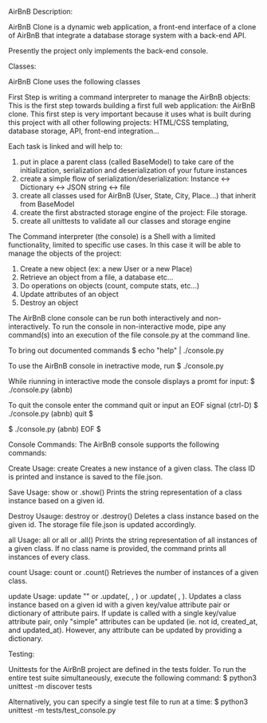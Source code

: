 AirBnB Description:

AirBnB Clone is a dynamic web application, a front-end interface of a clone of AirBnB that integrate a database storage system with a back-end API.

Presently the project only implements the back-end console.

Classes:

AirBnB Clone uses the following classes

First Step is writing a command interpreter to manage the AirBnB objects:
This is the first step towards building a first full web application: the AirBnB clone. This first step is very important because it uses what is built during this project with all other following projects: HTML/CSS templating, database storage, API, front-end integration…

Each task is linked and will help to:

1. put in place a parent class (called BaseModel) to take care of the initialization, serialization and deserialization of your future instances
2. create a simple flow of serialization/deserialization: Instance <-> Dictionary <-> JSON string <-> file
3. create all classes used for AirBnB (User, State, City, Place…) that inherit from BaseModel
4. create the first abstracted storage engine of the project: File storage.
5. create all unittests to validate all our classes and storage engine

The Command interpreter (the console) is a Shell with a limited functionality, limited to specific use cases. In this case it will be able to manage the objects of the project:
1. Create a new object (ex: a new User or a new Place)
2. Retrieve an object from a file, a database etc…
3. Do operations on objects (count, compute stats, etc…)
4. Update attributes of an object
5. Destroy an object

The AirBnB clone console can be run both interactively and non-interactively. To run the console in non-interactive mode, pipe any command(s) into an execution of the file console.py at the command line.

To bring out documented commands
$ echo "help" | ./console.py


To use the AirBnB console in inetractive mode, run
$ ./console.py

While riunning in interactive mode the console displays a promt for input:
$ ./console.py
(abnb)

To quit the console enter the command quit or input an EOF signal (ctrl-D)
$ ./console.py
(abnb) quit
$

$ ./console.py
(abnb) EOF
$

Console Commands:
The AirBnB console supports the following commands:

Create
        Usage: create <class>
Creates a new instance of a given class. The class ID is printed and instance is saved to the file.json.

Save
        Usage: show <class> <id> or <class>.show(<id>)
Prints the string representation of a class instance based on a given id.

Destroy
        Usauge: destroy <class> <id> or <class>.destroy(<id>)
        Deletes a class instance based on the given id. The storage file file.json is updated accordingly.

all
        Usage: all or all <class> or <class>.all()
        Prints the string representation of all instances of a given class. If no class name is provided, the command prints all instances of every class.

count
        Usage: count <class> or <class>.count()
        Retrieves the number of instances of a given class.

update
        Usage: update <class> <id> <attribute name> "<attribute value>" or <class>.update(<id>, <attribute name>, <attribute value>) or <class>.update( <id>, <attribute dictionary>).
        Updates a class instance based on a given id with a given key/value attribute pair or dictionary of attribute pairs. If update is called with a single key/value attribute pair, only "simple" attributes can be updated (ie. not id, created_at, and updated_at). However, any attribute can be updated by providing a dictionary.


Testing:

Unittests for the AirBnB project are defined in the tests folder. To run the entire test suite simultaneously, execute the following command:
$ python3 unittest -m discover tests

Alternatively, you can specify a single test file to run at a time:
$ python3 unittest -m tests/test_console.py

